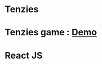 # Tenzies
# Tenzies game  : <a href='https://app.netlify.com/sites/sparkling-pasca-db7d50/overview'>Demo</a>
# React JS 

